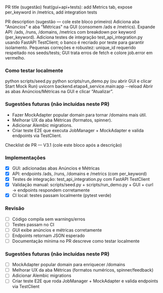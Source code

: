 PR title (sugestão)
feat(gui+api+tests): add Metrics tab, expose per_keyword in /metrics, add integration tests

PR description (sugestão — cole este bloco primeiro)
Adiciona aba "Anúncios" e aba "Métricas" na GUI (consomem /ads e /metrics).
Expande API: /ads, /runs, /domains, /metrics com breakdown por keyword (per_keyword).
Adiciona testes de integração test_api_integration.py usando FastAPI TestClient; o banco é recriado por teste para garantir isolamento.
Pequenas correções e robustez: unique_id requerido respeitado nos seeds/tests; GUI trata erros de fetch e colore job.error em vermelho.

### Como testar localmente
python scripts/seed.py
python scripts/run_demo.py (ou abrir GUI e clicar Start Mock Run)
uvicorn backend.etapa4_service.main:app --reload
Abrir as abas Anúncios/Métricas na GUI e clicar “Atualizar”.

### Sugestões futuras (não incluídas neste PR)
- Fazer MockAdapter popular domain para tornar /domains mais útil.
- Melhorar UX da aba Métricas (formatos, spinner).
- Adicionar Alembic migrations.
- Criar teste E2E que executa JobManager + MockAdapter e valida endpoints via TestClient.


Checklist de PR — V3.1 (cole este bloco após a descrição)
### Implementações
- [x] GUI: adicionadas abas Anúncios e Métricas
- [x] API: endpoints /ads, /runs, /domains e /metrics (com per_keyword)
- [x] Testes de integração: test_api_integration.py com FastAPI TestClient
- [x] Validação manual: scripts/seed.py + scripts/run_demo.py + GUI + curl → endpoints respondem corretamente
- [x] CI local: testes passam localmente (pytest verde)

### Revisão
- [ ] Código compila sem warnings/erros
- [ ] Testes passam no CI
- [ ] GUI exibe anúncios e métricas corretamente
- [ ] Endpoints retornam JSON esperado
- [ ] Documentação mínima no PR descreve como testar localmente

### Sugestões futuras (não incluídas neste PR)
- [ ] MockAdapter popular domain para enriquecer /domains
- [ ] Melhorar UX da aba Métricas (formatos numéricos, spinner/feedback)
- [ ] Adicionar Alembic migrations
- [ ] Criar teste E2E que roda JobManager + MockAdapter e valida endpoints via TestClient
